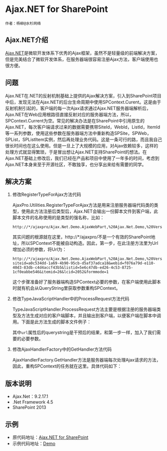 # Ajax.NET for SharePoint

    作者：杨柳@水杉网络

## Ajax.NET介绍
[Ajax.NET](http://ajaxpro.codeplex.com/)是微软开发体系下优秀的Ajax框架，虽然不是轻量级的前端解决方案，但是完美结合了微软开发体系，在服务器端很容易注册Ajax方法，客户端使用也很方便。

## 问题
Ajax.NET在.NET的反射机制基础上提供的Ajax解决方案，引入到SharePoint项目中后，发现无法在Ajax.NET的后台生命周期中使用SPContext.Curent。这是由于反射机制引起的，客户端的每一次Ajax请求通过Ajax.NET服务器端解析后，Ajax.NET在Web应用根路径直接反射对应的服务器端方法，所以，SPContext.Current为空。常见的解决办法是在SharePoint中引用原生的Ajax.NET，每次客户端请求过来的数据需要携带SiteId，WebId，ListId，ItemId等一系列参数，使用这些参数在服务器端方法中重新构造SPSite，SPWeb，SPList，SPListItem实例，然后再处理业务代码。这是一条可行的路，而且我自己很长时间也在这么使用。但是一旦上了大规模的应用，对Ajax依赖较多，这样的处理方式就显得繁琐，于是冒出想让Ajax.NET支持SharePoint的想法。在Ajax.NET基础上修改后，我们已经在产品和项目中使用了一年多的时间，考虑到Ajax.NET本身来至于开源社区，不敢独享，也分享出来给有需要的同学。

## 解决方案
1. 修改RegisterTypeForAjax方法代码

	AjaxPro.Utilities.RegisterTypeForAjax方法是用来注册服务器端代码类的类型，使用此方法注册后类型后，Ajax.NET会输出一份脚本文件到客户端，此脚本文件的名称使用的是类型的强名称，比如：

	```
	http://*/ajaxpro/Ajax.Net.Demo.AjaxWebPart,%20Ajax.Net.Demo,%20Version=1.0.0.0,%20Culture=neutral,%20PublicKeyToken=62b55bddef13ac12.ashx
	```
	其实问题的根源就在这里，http://*/ajaxpro/不是一个有效的SharePoint地址，所以SPContext不能被自动构造。因此，第一步，在此注册方法里为Url增加必须的参数，将Url为：

	```
	http://*/ajaxpro/Ajax.Net.Demo.AjaxWebPart,%20Ajax.Net.Demo,%20Version=1.0.0.0,%20Culture=neutral,%20PublicKeyToken=62b55bddef13ac12.ashx?siteid=a0c534dd-1a69-4b90-95cb-d5af37adca18&webid=f076a79d-e110-40d3-83db-c4d4accf43b5&listid=5e6c47db-ed26-4c53-8725-1cf0eabbe546&itemid=26&lcid=2052&formmode=1
	```
	这个步骤准备好了服务器端构造SPContext必要的参数，在客户端使用此脚本时就有机会从QueryString里获取参数重构SPContext。
2. 修改TypeJavaScriptHandler中的ProcessRequest方法代码

	TypeJavaScriptHandler.ProcessRequest方法主要是根据注册的服务器端类型及方法生成对应的客户端脚本，并且输出到客户端，以便客户端在脚本中调用。下面是此方法生成的脚本文件例子：

	<script src="https://code.csdn.net/snippets/591780.js"></script>

	其中```url```属性后的querystring是干预后的结果，和第一步一样，加入了我们需要的必要参数。

3. 修改AjaxHandlerFactory中的GetHandler方法代码

	AjaxHandlerFactory.GetHandler方法是服务器端每次处理Ajax请求的方法，因此，重构SPContext的任务就在这里。具体代码如下：

	<script src="https://code.csdn.net/snippets/591771.js"></script>

## 版本说明

* Ajax.Net：9.2.17.1
* .Net Framework 4.5
* SharePoint 2013

## 示例
* 原代码地址：[Ajax.NET for SharePoint](https://github.com/shuishan-tech/ajax.net)
* 示例代码地址：[Demo](https://github.com/shuishan-tech/ajax.net/tree/master/Demo/Ajax.Net.Demo)
